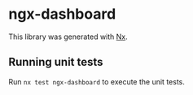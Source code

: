 # ngx-dashboard

This library was generated with [Nx](https://nx.dev).

## Running unit tests

Run `nx test ngx-dashboard` to execute the unit tests.
